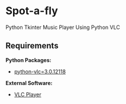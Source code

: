 # Spot-a-fly
 Python Tkinter Music Player Using Python VLC

## Requirements

**Python Packages:**
- [python-vlc=3.0.12118](https://pypi.org/project/python-vlc/)

**External Software:**
- [VLC Player](https://www.videolan.org/vlc/)
